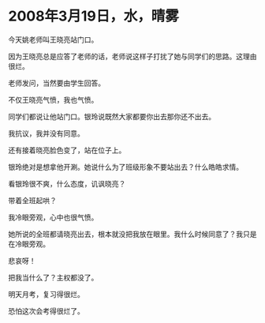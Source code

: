 # 2008年3月19日，水，晴雾

今天姚老师叫王晓亮站门口。

因为王晓亮总是应答了老师的话，老师说这样子打扰了她与同学们的思路。这理由很烂。

老师发问，当然要由学生回答。

不仅王晓亮气愤，我也气愤。

同学们都说让他站门口。银玲说既然大家都要你出去那你还不出去。

我抗议，我并没有同意。

还有接着晓亮脸色变了，站在位子上。

银玲绝对是想拿他开涮。她说什么为了班级形象不要站出去？什么皓皓求情。

看银玲很不爽，什么态度，讥讽晓亮？

带着全班起哄？

我冷眼旁观，心中也很气愤。

她所说的全班都请晓亮出去，根本就没把我放在眼里。我什么时候同意了？我只是在冷眼旁观。

悲哀呀！

把我当什么了？主权都没了。

明天月考，复习得很烂。

恐怕这次会考得很烂了。
